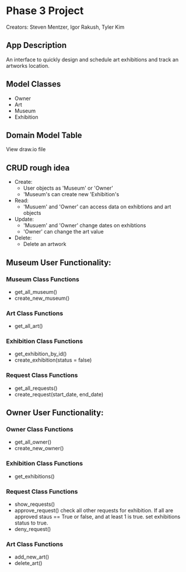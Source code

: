 # Phase 3 Project

Creators: Steven Mentzer, Igor Rakush, Tyler Kim

## App Description
An interface to quickly design and schedule art exhibitions and track an artworks location.

## Model Classes
- Owner
- Art 
- Museum
- Exhibition

## Domain Model Table
View draw.io file

## CRUD rough idea
- Create: 
    - User objects as 'Museum' or 'Owner'
    - 'Museum's can create new 'Exhibition's
- Read: 
    - 'Musuem' and 'Owner' can access data on exhibtions and art objects 
- Update: 
    - 'Musuem' and 'Owner' change dates on exhibtions
    - 'Owner' can change the art value
- Delete: 
    - Delete an artwork

## Museum User Functionality:

### Museum Class Functions
- get_all_museum()
- create_new_museum()
### Art Class Functions
- get_all_art()
### Exhibition Class Functions
- get_exhibition_by_id()
- create_exhibition(status = false)
### Request Class Functions
- get_all_requests()
- create_request(start_date, end_date)


## Owner User Functionality:

### Owner Class Functions
- get_all_owner()
- create_new_owner()

### Exhibition Class Functions
- get_exhibitions()

### Request Class Functions
- show_requests()
- approve_request()
    check all other requests for exhibition. If all are approved staus == True or false, and at least 1 is true. set exhibitions status to true.  
- deny_request()

### Art Class Functions
- add_new_art()
- delete_art()